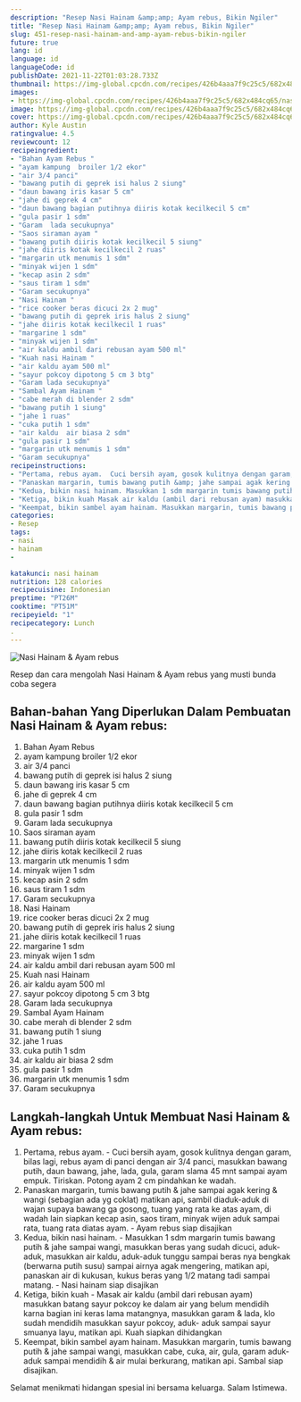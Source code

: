 ```yaml
---
description: "Resep Nasi Hainam &amp;amp; Ayam rebus, Bikin Ngiler"
title: "Resep Nasi Hainam &amp;amp; Ayam rebus, Bikin Ngiler"
slug: 451-resep-nasi-hainam-and-amp-ayam-rebus-bikin-ngiler
future: true
lang: id
language: id
languageCode: id
publishDate: 2021-11-22T01:03:28.733Z 
thumbnail: https://img-global.cpcdn.com/recipes/426b4aaa7f9c25c5/682x484cq65/nasi-hainam-ayam-rebus-foto-resep-utama.png
images:
- https://img-global.cpcdn.com/recipes/426b4aaa7f9c25c5/682x484cq65/nasi-hainam-ayam-rebus-foto-resep-utama.png
image: https://img-global.cpcdn.com/recipes/426b4aaa7f9c25c5/682x484cq65/nasi-hainam-ayam-rebus-foto-resep-utama.png
cover: https://img-global.cpcdn.com/recipes/426b4aaa7f9c25c5/682x484cq65/nasi-hainam-ayam-rebus-foto-resep-utama.png
author: Kyle Austin
ratingvalue: 4.5
reviewcount: 12
recipeingredient:
- "Bahan Ayam Rebus "
- "ayam kampung  broiler 1/2 ekor"
- "air 3/4 panci"
- "bawang putih di geprek isi halus 2 siung"
- "daun bawang iris kasar 5 cm"
- "jahe di geprek 4 cm"
- "daun bawang bagian putihnya diiris kotak kecilkecil 5 cm"
- "gula pasir 1 sdm"
- "Garam  lada secukupnya"
- "Saos siraman ayam "
- "bawang putih diiris kotak kecilkecil 5 siung"
- "jahe diiris kotak kecilkecil 2 ruas"
- "margarin utk menumis 1 sdm"
- "minyak wijen 1 sdm"
- "kecap asin 2 sdm"
- "saus tiram 1 sdm"
- "Garam secukupnya"
- "Nasi Hainam "
- "rice cooker beras dicuci 2x 2 mug"
- "bawang putih di geprek iris halus 2 siung"
- "jahe diiris kotak kecilkecil 1 ruas"
- "margarine 1 sdm"
- "minyak wijen 1 sdm"
- "air kaldu ambil dari rebusan ayam 500 ml"
- "Kuah nasi Hainam "
- "air kaldu ayam 500 ml"
- "sayur pokcoy dipotong 5 cm 3 btg"
- "Garam lada secukupnya"
- "Sambal Ayam Hainam "
- "cabe merah di blender 2 sdm"
- "bawang putih 1 siung"
- "jahe 1 ruas"
- "cuka putih 1 sdm"
- "air kaldu  air biasa 2 sdm"
- "gula pasir 1 sdm"
- "margarin utk menumis 1 sdm"
- "Garam secukupnya"
recipeinstructions:
- "Pertama, rebus ayam.  Cuci bersih ayam, gosok kulitnya dengan garam, bilas lagi, rebus ayam di panci dengan air 3/4 panci, masukkan bawang putih, daun bawang, jahe, lada, gula, garam slama 45 mnt sampai ayam empuk. Tiriskan. Potong ayam 2 cm pindahkan ke wadah."
- "Panaskan margarin, tumis bawang putih &amp; jahe sampai agak kering &amp; wangi (sebagian ada yg coklat) matikan api, sambil diaduk-aduk di wajan supaya bawang ga gosong, tuang yang rata ke atas ayam, di wadah lain siapkan kecap asin, saos tiram, minyak wijen aduk sampai rata, tuang rata diatas ayam. Ayam rebus siap disajikan"
- "Kedua, bikin nasi hainam. Masukkan 1 sdm margarin tumis bawang putih &amp; jahe sampai wangi, masukkan beras yang sudah dicuci, aduk-aduk, masukkan air kaldu, aduk-aduk tunggu sampai beras nya bengkak (berwarna putih susu) sampai airnya agak mengering, matikan api, panaskan air di kukusan, kukus beras yang 1/2 matang tadi sampai matang.  Nasi hainam siap disajikan"
- "Ketiga, bikin kuah Masak air kaldu (ambil dari rebusan ayam) masukkan batang sayur pokcoy ke dalam air yang belum mendidih karna bagian ini keras lama matangnya, masukkan garam &amp; lada, klo sudah mendidih masukkan sayur pokcoy, aduk- aduk sampai sayur smuanya layu, matikan api. Kuah siapkan dihidangkan"
- "Keempat, bikin sambel ayam hainam. Masukkan margarin, tumis bawang putih &amp; jahe sampai wangi, masukkan cabe, cuka, air, gula, garam aduk-aduk sampai mendidih &amp; air mulai berkurang, matikan api. Sambal siap disajikan."
categories:
- Resep
tags:
- nasi
- hainam
- 

katakunci: nasi hainam  
nutrition: 128 calories
recipecuisine: Indonesian
preptime: "PT26M"
cooktime: "PT51M"
recipeyield: "1"
recipecategory: Lunch
. 
---
```



![Nasi Hainam &amp; Ayam rebus](https://img-global.cpcdn.com/recipes/426b4aaa7f9c25c5/682x484cq65/nasi-hainam-ayam-rebus-foto-resep-utama.png)

Resep dan cara mengolah  Nasi Hainam &amp; Ayam rebus yang musti bunda coba segera

<!--inarticleads1-->

## Bahan-bahan Yang Diperlukan Dalam Pembuatan Nasi Hainam &amp; Ayam rebus:

1. Bahan Ayam Rebus 
1. ayam kampung  broiler 1/2 ekor
1. air 3/4 panci
1. bawang putih di geprek isi halus 2 siung
1. daun bawang iris kasar 5 cm
1. jahe di geprek 4 cm
1. daun bawang bagian putihnya diiris kotak kecilkecil 5 cm
1. gula pasir 1 sdm
1. Garam  lada secukupnya
1. Saos siraman ayam 
1. bawang putih diiris kotak kecilkecil 5 siung
1. jahe diiris kotak kecilkecil 2 ruas
1. margarin utk menumis 1 sdm
1. minyak wijen 1 sdm
1. kecap asin 2 sdm
1. saus tiram 1 sdm
1. Garam secukupnya
1. Nasi Hainam 
1. rice cooker beras dicuci 2x 2 mug
1. bawang putih di geprek iris halus 2 siung
1. jahe diiris kotak kecilkecil 1 ruas
1. margarine 1 sdm
1. minyak wijen 1 sdm
1. air kaldu ambil dari rebusan ayam 500 ml
1. Kuah nasi Hainam 
1. air kaldu ayam 500 ml
1. sayur pokcoy dipotong 5 cm 3 btg
1. Garam lada secukupnya
1. Sambal Ayam Hainam 
1. cabe merah di blender 2 sdm
1. bawang putih 1 siung
1. jahe 1 ruas
1. cuka putih 1 sdm
1. air kaldu  air biasa 2 sdm
1. gula pasir 1 sdm
1. margarin utk menumis 1 sdm
1. Garam secukupnya



<!--inarticleads2-->

## Langkah-langkah Untuk Membuat Nasi Hainam &amp; Ayam rebus:

1. Pertama, rebus ayam. -  Cuci bersih ayam, gosok kulitnya dengan garam, bilas lagi, rebus ayam di panci dengan air 3/4 panci, masukkan bawang putih, daun bawang, jahe, lada, gula, garam slama 45 mnt sampai ayam empuk. Tiriskan. Potong ayam 2 cm pindahkan ke wadah.
1. Panaskan margarin, tumis bawang putih &amp; jahe sampai agak kering &amp; wangi (sebagian ada yg coklat) matikan api, sambil diaduk-aduk di wajan supaya bawang ga gosong, tuang yang rata ke atas ayam, di wadah lain siapkan kecap asin, saos tiram, minyak wijen aduk sampai rata, tuang rata diatas ayam. - Ayam rebus siap disajikan
1. Kedua, bikin nasi hainam. - Masukkan 1 sdm margarin tumis bawang putih &amp; jahe sampai wangi, masukkan beras yang sudah dicuci, aduk-aduk, masukkan air kaldu, aduk-aduk tunggu sampai beras nya bengkak (berwarna putih susu) sampai airnya agak mengering, matikan api, panaskan air di kukusan, kukus beras yang 1/2 matang tadi sampai matang.  - Nasi hainam siap disajikan
1. Ketiga, bikin kuah - Masak air kaldu (ambil dari rebusan ayam) masukkan batang sayur pokcoy ke dalam air yang belum mendidih karna bagian ini keras lama matangnya, masukkan garam &amp; lada, klo sudah mendidih masukkan sayur pokcoy, aduk- aduk sampai sayur smuanya layu, matikan api. Kuah siapkan dihidangkan
1. Keempat, bikin sambel ayam hainam. Masukkan margarin, tumis bawang putih &amp; jahe sampai wangi, masukkan cabe, cuka, air, gula, garam aduk-aduk sampai mendidih &amp; air mulai berkurang, matikan api. Sambal siap disajikan.




Selamat menikmati hidangan spesial ini bersama keluarga. Salam Istimewa.
